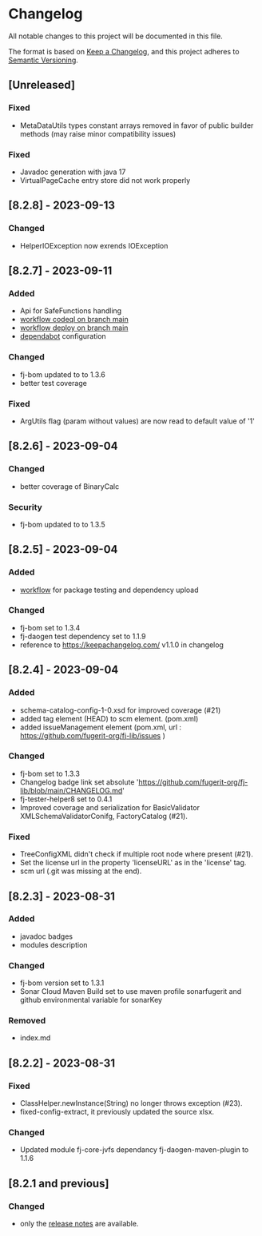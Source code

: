 # Changelog

All notable changes to this project will be documented in this file.

The format is based on [Keep a Changelog](https://keepachangelog.com/en/1.1.0/),
and this project adheres to [Semantic Versioning](https://semver.org/spec/v2.0.0.html).

## [Unreleased]

### Fixed

- MetaDataUtils types constant arrays removed in favor of public builder methods (may raise minor compatibility issues)

### Fixed

- Javadoc generation with java 17
- VirtualPageCache entry store did not work properly

## [8.2.8] - 2023-09-13

### Changed

- HelperIOException now exrends IOException

## [8.2.7] - 2023-09-11

### Added

- Api for SafeFunctions handling
- [workflow codeql on branch main](.github/workflows/codeql-analysis.yml)
- [workflow deploy on branch main](.github/workflows/deploy_maven_package.yml)
- [dependabot](.github/dependabot.yml) configuration

### Changed

- fj-bom updated to to 1.3.6
- better test coverage

### Fixed

- ArgUtils flag (param without values) are now read to default value of '1'

## [8.2.6] - 2023-09-04

### Changed

- better coverage of BinaryCalc

### Security

- fj-bom updated to to 1.3.5

## [8.2.5] - 2023-09-04

### Added

- [workflow](src/main/md/github/create_maven_build_workflow.md) for package testing and dependency upload

### Changed

- fj-bom set to 1.3.4
- fj-daogen test dependency set to 1.1.9
- reference to https://keepachangelog.com/ v1.1.0 in changelog

## [8.2.4] - 2023-09-04

### Added

- schema-catalog-config-1-0.xsd for improved coverage (#21)
- added tag element (HEAD) to scm element. (pom.xml)
- added issueManagement element (pom.xml, url : https://github.com/fugerit-org/fj-lib/issues )

### Changed

- fj-bom set to 1.3.3
- Changelog badge link set absolute 'https://github.com/fugerit-org/fj-lib/blob/main/CHANGELOG.md'
- fj-tester-helper8 set to 0.4.1
- Improved coverage and serialization for BasicValidator XMLSchemaValidatorConifg, FactoryCatalog (#21).

### Fixed

- TreeConfigXML didn't check if multiple root node where present (#21).
- Set the license url in the property 'licenseURL' as in the 'license' tag.
- scm url (.git was missing at the end).

## [8.2.3] - 2023-08-31

### Added

- javadoc badges
- modules description

### Changed

- fj-bom version set to 1.3.1
- Sonar Cloud Maven Build set to use maven profile sonarfugerit and github environmental variable for sonarKey

### Removed

- index.md

## [8.2.2] - 2023-08-31

### Fixed

- ClassHelper.newInstance(String) no longer throws exception (#23).
- fixed-config-extract, it previously updated the source xlsx.

### Changed

- Updated module fj-core-jvfs dependancy fj-daogen-maven-plugin to 1.1.6

## [8.2.1 and previous]

### Changed

- only the [release notes](docgen/release-notes.txt) are available.